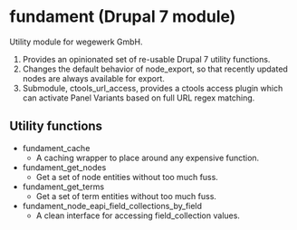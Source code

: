 # fundament (Drupal 7 module)

Utility module for wegewerk GmbH.

1. Provides an opinionated set of re-usable Drupal 7 utility functions.
1. Changes the default behavior of node_export, so that recently updated nodes are always available for export.
1. Submodule, ctools_url_access, provides a ctools access plugin which can activate Panel Variants based on full URL regex matching.

## Utility functions

* fundament_cache
  * A caching wrapper to place around any expensive function.
* fundament_get_nodes
  * Get a set of node entities without too much fuss.
* fundament_get_terms
  * Get a set of term entities without too much fuss.
* fundament_node_eapi_field_collections_by_field
  * A clean interface for accessing field_collection values.

